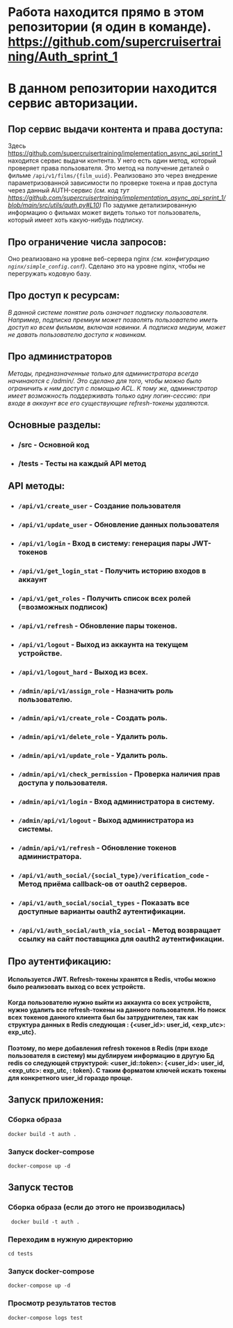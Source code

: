# Работа находится прямо в этом репозитории (я один в команде). https://github.com/supercruisertraining/Auth_sprint_1

# В данном репозитории находится сервис авторизации.

## Пор сервис выдачи контента и права доступа:
Здесь https://github.com/supercruisertraining/implementation_async_api_sprint_1 находится сервис выдачи контента.
У него есть один метод, который проверяет права пользователя. Это метод на получение деталей 
о фильме ```/api/v1/films/{film_uuid}```. Реализовано это через внедрение параметризованной зависимости по проверке
токена и прав доступа через данный AUTH-сервис *(см. код тут https://github.com/supercruisertraining/implementation_async_api_sprint_1/blob/main/src/utils/auth.py#L10)*
По задумке детализированную информацию о фильмах может видеть только тот пользователь, который имеет хоть какую-нибудь
подписку.

## Про ограничение числа запросов:
Оно реализовано на уровне веб-сервера nginx *(см. конфигурацию ```nginx/simple_config.conf```)*.
Сделано это на уровне nginx, чтобы не перегружать кодовую базу.

## Про доступ к ресурсам:
*В данной системе понятие роль означает подписку пользователя. Например, подписка премиум может позволять 
пользователю иметь доступ ко всем фильмам, включая новинки. А подписка медиум, может не давать пользователю
доступа к новинкам.*

## Про администраторов
*Методы, предназначенные только для администратора всегда начинаются с /admin/. Это сделано для того, чтобы
можно было ограничить к ним доступ с помощью ACL. К тому же, администратор имеет возможность поддерживать
только одну логин-сессию: при входе в аккаунт все его существующие refresh-токены удаляются.*


## Основные разделы:
- ### /src - Основной код
- ### /tests - Тесты на каждый API метод

## API методы:
 - ### ```/api/v1/create_user``` - Создание пользователя

 - ### ```/api/v1/update_user``` - Обновление данных пользователя

 - ### ```/api/v1/login``` - Вход в систему: генерация пары JWT-токенов

 - ### ```/api/v1/get_login_stat``` - Получить историю входов в аккаунт

 - ### ```/api/v1/get_roles``` - Получить список всех ролей (=возможных подписок)

 - ### ```/api/v1/refresh``` - Обновление пары токенов.

 - ### ```/api/v1/logout``` - Выход из аккаунта на текущем устройстве.

 - ### ```/api/v1/logout_hard``` - Выход из всех.

 - ### ```/admin/api/v1/assign_role``` - Назначить роль пользователю.

 - ### ```/admin/api/v1/create_role``` - Создать роль.

 - ### ```/admin/api/v1/delete_role``` - Удалить роль.

 - ### ```/admin/api/v1/update_role``` - Удалить роль.

 - ### ```/admin/api/v1/check_permission``` - Проверка наличия прав доступа у пользователя.

 - ### ```/admin/api/v1/login``` - Вход администратора в систему.
 
 - ### ```/admin/api/v1/logout``` - Выход администратора из системы.

 - ### ```/admin/api/v1/refresh``` - Обновление токенов администратора.

 - ### ```/api/v1/auth_social/{social_type}/verification_code``` - Метод приёма callback-ов от oauth2 серверов.

 - ### ```/api/v1/auth_social/social_types``` - Показать все доступные варианты oauth2 аутентификации.

 - ### ```/api/v1/auth_social/auth_via_social``` - Метод возвращает ссылку на сайт поставщика для oauth2 аутентификации.


## Про аутентификацию:
#### Используется JWT. Refresh-токены хранятся в Redis, чтобы можно было реализовать выход со всех устройств.
#### Когда пользователю нужно выйти из аккаунта со всех устройств, нужно удалить все refresh-токены на данного пользователя. Но поиск всех токенов данного клиента был бы затруднителен, так как структура данных в Redis следующая <token>: {<user_id>: user_id, <exp_utc>: exp_utc}. 
#### Поэтому, по мере добавления refresh токенов в Redis (при входе пользователя в систему) мы дублируем информацию в другую Бд redis со следующей структурой: <user_id::token>: {<user_id>: user_id, <exp_utc>: exp_utc, <token>: token}. С таким форматом ключей искать токены для конкретного user_id гораздо проще.

## Запуск приложения:

### Сборка образа
 ```shell
 docker build -t auth .
 ```

### Запуск docker-compose 
```shell
docker-compose up -d
```

## Запуск тестов

### Сборка образа (если до этого не производилась)
```shell
 docker build -t auth .
```

### Переходим в нужную директорию
```shell
cd tests
```
### Запуск docker-compose
```shell
docker-compose up -d
```

### Просмотр результатов тестов
```shell
docker-compose logs test
```